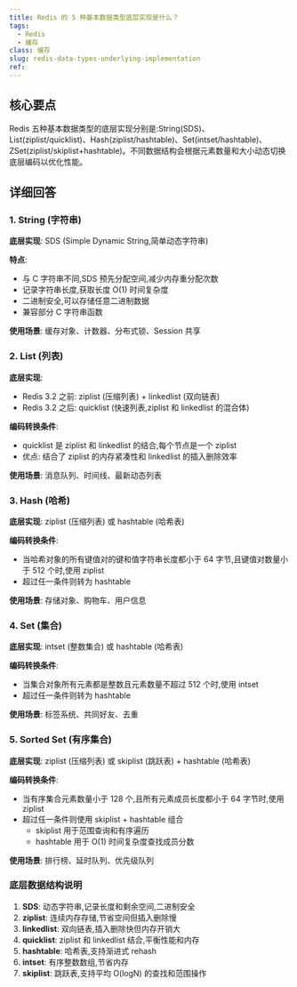 ```yaml
---
title: Redis 的 5 种基本数据类型底层实现是什么？
tags:
  - Redis
  - 缓存
class: 缓存
slug: redis-data-types-underlying-implementation
ref:
---
```


## 核心要点

Redis 五种基本数据类型的底层实现分别是:String(SDS)、List(ziplist/quicklist)、Hash(ziplist/hashtable)、Set(intset/hashtable)、ZSet(ziplist/skiplist+hashtable)。不同数据结构会根据元素数量和大小动态切换底层编码以优化性能。

## 详细回答

### 1. String (字符串)
**底层实现**: SDS (Simple Dynamic String,简单动态字符串)

**特点**:
- 与 C 字符串不同,SDS 预先分配空间,减少内存重分配次数
- 记录字符串长度,获取长度 O(1) 时间复杂度
- 二进制安全,可以存储任意二进制数据
- 兼容部分 C 字符串函数

**使用场景**: 缓存对象、计数器、分布式锁、Session 共享

### 2. List (列表)
**底层实现**:
- Redis 3.2 之前: ziplist (压缩列表) + linkedlist (双向链表)
- Redis 3.2 之后: quicklist (快速列表,ziplist 和 linkedlist 的混合体)

**编码转换条件**:
- quicklist 是 ziplist 和 linkedlist 的结合,每个节点是一个 ziplist
- 优点: 结合了 ziplist 的内存紧凑性和 linkedlist 的插入删除效率

**使用场景**: 消息队列、时间线、最新动态列表

### 3. Hash (哈希)
**底层实现**: ziplist (压缩列表) 或 hashtable (哈希表)

**编码转换条件**:
- 当哈希对象的所有键值对的键和值字符串长度都小于 64 字节,且键值对数量小于 512 个时,使用 ziplist
- 超过任一条件则转为 hashtable

**使用场景**: 存储对象、购物车、用户信息

### 4. Set (集合)
**底层实现**: intset (整数集合) 或 hashtable (哈希表)

**编码转换条件**:
- 当集合对象所有元素都是整数且元素数量不超过 512 个时,使用 intset
- 超过任一条件则转为 hashtable

**使用场景**: 标签系统、共同好友、去重

### 5. Sorted Set (有序集合)
**底层实现**: ziplist (压缩列表) 或 skiplist (跳跃表) + hashtable (哈希表)

**编码转换条件**:
- 当有序集合元素数量小于 128 个,且所有元素成员长度都小于 64 字节时,使用 ziplist
- 超过任一条件则使用 skiplist + hashtable 组合
  - skiplist 用于范围查询和有序遍历
  - hashtable 用于 O(1) 时间复杂度查找成员分数

**使用场景**: 排行榜、延时队列、优先级队列

### 底层数据结构说明

1. **SDS**: 动态字符串,记录长度和剩余空间,二进制安全
2. **ziplist**: 连续内存存储,节省空间但插入删除慢
3. **linkedlist**: 双向链表,插入删除快但内存开销大
4. **quicklist**: ziplist 和 linkedlist 结合,平衡性能和内存
5. **hashtable**: 哈希表,支持渐进式 rehash
6. **intset**: 有序整数数组,节省内存
7. **skiplist**: 跳跃表,支持平均 O(logN) 的查找和范围操作
